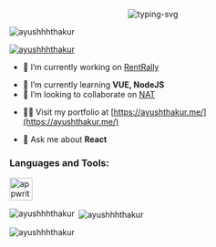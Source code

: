 <!-- Animated Header -->
<p align="center">
  <img src="https://readme-typing-svg.herokuapp.com/?font=Roboto&color=0EC1E0&size=25&center=true&vCenter=true&width=500&height=50&lines=Hi+%F0%9F%91%8B%2C+I'm+Ayush+Thakur;Full+Stack+Web+Developer+and+DevOps+Engineer" alt="typing-svg">
</p>

<!-- Profile Views -->
<p align="left"> 
  <img src="https://komarev.com/ghpvc/?username=ayushhhthakur&label=Profile%20views&color=0e75b6&style=flat" alt="ayushhhthakur" /> 
</p>

<!-- GitHub Trophies -->
<p align="left"> 
  <a href="https://github.com/ryo-ma/github-profile-trophy">
    <img src="https://github-profile-trophy.vercel.app/?username=ayushhhthakur" alt="ayushhhthakur" />
  </a>
</p>

<!-- Currently Working On -->
- 🔭 I’m currently working on [RentRally](https://github.com/ayushhhthakur/RentRally)

<!-- Learning and Collaboration -->
- 🌱 I’m currently learning **VUE, NodeJS**
- 👯 I’m looking to collaborate on [NAT](https://github.com/ayushhhthakur/NAT)

<!-- Portfolio Link -->
- 👨‍💻 Visit my portfolio at [https://ayushthakur.me/](https://ayushthakur.me/)

<!-- Ask Me About -->
- 💬 Ask me about **React**

<!-- Languages and Tools -->
<h3 align="left">Languages and Tools:</h3>
<p align="left"> 
  <a href="https://appwrite.io" target="_blank" rel="noreferrer"> <img src="https://www.vectorlogo.zone/logos/appwriteio/appwriteio-icon.svg" alt="appwrite" width="40" height="40"/> </a> 
  <!-- Add more tool icons and links here -->
</p>

<!-- GitHub Stats -->
<p>
  <img align="left" src="https://github-readme-stats.vercel.app/api/top-langs?username=ayushhhthakur&show_icons=true&locale=en&layout=compact" alt="ayushhhthakur" />
</p>

<p>&nbsp;<img align="center" src="https://github-readme-stats.vercel.app/api?username=ayushhhthakur&show_icons=true&locale=en" alt="ayushhhthakur" /></p>

<!-- GitHub Streak Stats -->
<p>
  <img align="center" src="https://github-readme-streak-stats.herokuapp.com/?user=ayushhhthakur&" alt="ayushhhthakur" />
</p>
